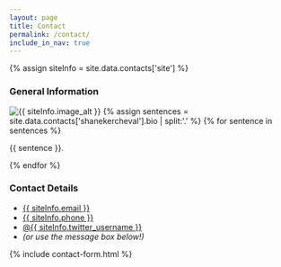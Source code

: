 ```yaml
---
layout: page
title: Contact
permalink: /contact/
include_in_nav: true
---
```

{% assign siteInfo = site.data.contacts['site'] %}

<div id="contact_page">
  <div id="primary-column"> <!-- sections break up a page into logical groupings of information -->
    <h3>General Information</h3>
    <img src="{{ siteInfo.image | prepend: site.baseurl }}" alt="{{ siteInfo.image_alt }}" class="profile-photo">
    {% assign sentences = site.data.contacts['shanekercheval'].bio | split:'.' %}
    {% for sentence in sentences %}
      <p>{{ sentence }}.</p>
    {% endfor %}

  </div>
  <div id="secondary-column">
    <h3>Contact Details</h3>
    <ul class="contact-info">
    <!--<li class="phone"><a href="tel:646.543.9259">646.543.9259</a></li>-->
    <li class="mail"><a href="mailto:{{ siteInfo.email }}">{{ siteInfo.email }}</a></li>
    <li><a href="tel:+1{{ siteInfo.phone  | replace: '.', '' }}">{{ siteInfo.phone }}</a></li>
    <li class="twitter">
    <a href="http://twitter.com/intent/tweet?screen_name={{ siteInfo.twitter_username }}"
    target="_blank">@{{ siteInfo.twitter_username }}</a>
    </li>
    <li style="font-style:italic">
    (or use the message box below!)
    </li>
    </ul>
  </div>
</div>
{% include contact-form.html %}
